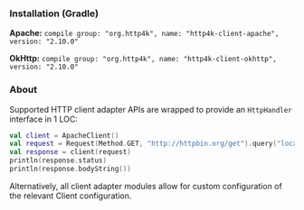 ### Installation (Gradle)
**Apache:** ```compile group: "org.http4k", name: "http4k-client-apache", version: "2.10.0"```

**OkHttp:** ```compile group: "org.http4k", name: "http4k-client-okhttp", version: "2.10.0"```

### About
Supported HTTP client adapter APIs are wrapped to provide an `HttpHandler` interface in 1 LOC:

```kotlin
val client = ApacheClient()
val request = Request(Method.GET, "http://httpbin.org/get").query("location", "John Doe")
val response = client(request)
println(response.status)
println(response.bodyString())
```

Alternatively, all client adapter modules allow for custom configuration of the relevant Client configuration.
